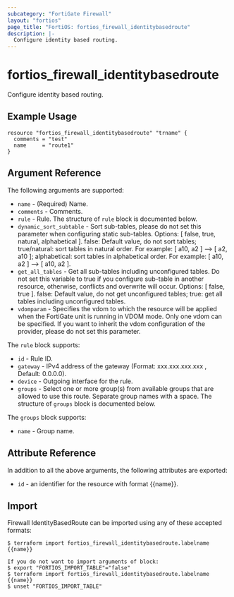 ```yaml
---
subcategory: "FortiGate Firewall"
layout: "fortios"
page_title: "FortiOS: fortios_firewall_identitybasedroute"
description: |-
  Configure identity based routing.
---
```


# fortios_firewall_identitybasedroute
Configure identity based routing.

## Example Usage

```hcl
resource "fortios_firewall_identitybasedroute" "trname" {
  comments = "test"
  name     = "route1"
}
```

## Argument Reference

The following arguments are supported:

* `name` - (Required) Name.
* `comments` - Comments.
* `rule` - Rule. The structure of `rule` block is documented below.
* `dynamic_sort_subtable` - Sort sub-tables, please do not set this parameter when configuring static sub-tables. Options: [ false, true, natural, alphabetical ]. false: Default value, do not sort tables; true/natural: sort tables in natural order. For example: [ a10, a2 ] --> [ a2, a10 ]; alphabetical: sort tables in alphabetical order. For example: [ a10, a2 ] --> [ a10, a2 ].
* `get_all_tables` - Get all sub-tables including unconfigured tables. Do not set this variable to true if you configure sub-table in another resource, otherwise, conflicts and overwrite will occur. Options: [ false, true ]. false: Default value, do not get unconfigured tables; true: get all tables including unconfigured tables. 
* `vdomparam` - Specifies the vdom to which the resource will be applied when the FortiGate unit is running in VDOM mode. Only one vdom can be specified. If you want to inherit the vdom configuration of the provider, please do not set this parameter.

The `rule` block supports:

* `id` - Rule ID.
* `gateway` - IPv4 address of the gateway (Format: xxx.xxx.xxx.xxx , Default: 0.0.0.0).
* `device` - Outgoing interface for the rule.
* `groups` - Select one or more group(s) from available groups that are allowed to use this route. Separate group names with a space. The structure of `groups` block is documented below.

The `groups` block supports:

* `name` - Group name.


## Attribute Reference

In addition to all the above arguments, the following attributes are exported:
* `id` - an identifier for the resource with format {{name}}.

## Import

Firewall IdentityBasedRoute can be imported using any of these accepted formats:
```
$ terraform import fortios_firewall_identitybasedroute.labelname {{name}}

If you do not want to import arguments of block:
$ export "FORTIOS_IMPORT_TABLE"="false"
$ terraform import fortios_firewall_identitybasedroute.labelname {{name}}
$ unset "FORTIOS_IMPORT_TABLE"
```
